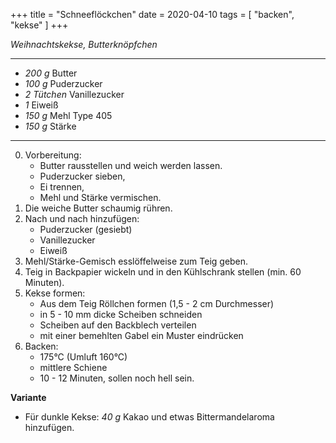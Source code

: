 +++
title = "Schneeflöckchen"
date = 2020-04-10
tags = [ "backen", "kekse" ]
+++

*Weihnachtskekse, Butterknöpfchen*

---

- *200 g* Butter
- *100 g* Puderzucker
- *2 Tütchen* Vanillezucker
- *1* Eiweiß
- *150 g* Mehl Type 405
- *150 g* Stärke

---

0. Vorbereitung:
   * Butter rausstellen und weich werden lassen.
   * Puderzucker sieben,
   * Ei trennen,
   * Mehl und Stärke vermischen.
1. Die weiche Butter schaumig rühren.
2. Nach und nach hinzufügen:
   * Puderzucker (gesiebt)
   * Vanillezucker
   * Eiweiß
3. Mehl/Stärke-Gemisch esslöffelweise zum Teig geben.
4. Teig in Backpapier wickeln und in den Kühlschrank stellen (min. 60 Minuten).
5. Kekse formen:
   * Aus dem Teig Röllchen formen (1,5 - 2 cm Durchmesser)
   * in 5 - 10 mm dicke Scheiben schneiden
   * Scheiben auf den Backblech verteilen
   * mit einer bemehlten Gabel ein Muster eindrücken
6. Backen:
   * 175°C (Umluft 160°C)
   * mittlere Schiene
   * 10 - 12 Minuten, sollen noch hell sein.

**Variante**
* Für dunkle Kekse: *40 g* Kakao und etwas Bittermandelaroma hinzufügen.

